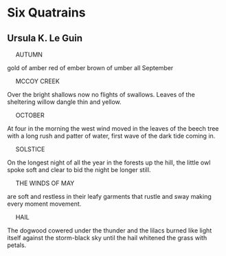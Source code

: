 # Six Quatrains
## Ursula K. Le Guin
     AUTUMN

gold of amber
red of ember
brown of umber
all September

     MCCOY CREEK

Over the bright shallows
now no flights of swallows.
Leaves of the sheltering willow
dangle thin and yellow.

     OCTOBER

At four in the morning the west wind
moved in the leaves of the beech tree
with a long rush and patter of water,
first wave of the dark tide coming in.

     SOLSTICE

On the longest night of all the year
in the forests up the hill,
the little owl spoke soft and clear
to bid the night be longer still.

     THE WINDS OF MAY

are soft and restless
in their leafy garments
that rustle and sway
making every moment movement.

     HAIL

The dogwood cowered under the thunder
and the lilacs burned like light itself
against the storm-black sky until the hail
whitened the grass with petals.